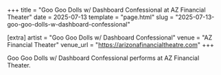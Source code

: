 +++
title = "Goo Goo Dolls w/ Dashboard Confessional at AZ Financial Theater"
date = 2025-07-13
template = "page.html"
slug = "2025-07-13-goo-goo-dolls-w-dashboard-confessional"

[extra]
artist = "Goo Goo Dolls w/ Dashboard Confessional"
venue = "AZ Financial Theater"
venue_url = "https://arizonafinancialtheatre.com"
+++

Goo Goo Dolls w/ Dashboard Confessional performs at AZ Financial Theater.
